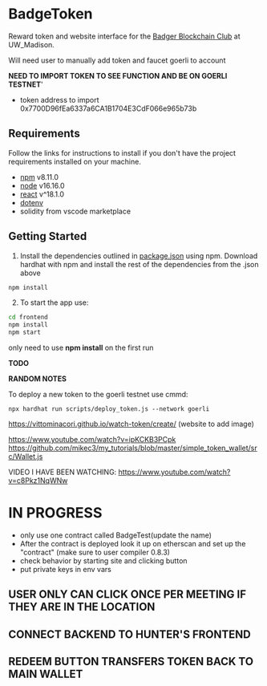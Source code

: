 # BadgeToken

Reward token and website interface for the [Badger Blockchain Club](https://www.badgerblockchain.com/) at UW_Madison.


Will need user to manually add token and faucet goerli to account

**NEED TO IMPORT TOKEN TO SEE FUNCTION AND BE ON GOERLI TESTNET**'
  - token address to import 0x7700D96fEa6337a6CA1B1704E3CdF066e965b73b

## Requirements
Follow the links for instructions to install if you don't have the project requirements installed on your machine.

- [npm](https://docs.npmjs.com/downloading-and-installing-node-js-and-npm) v8.11.0
- [node](https://nodejs.org/en/download/) v16.16.0
- [react](https://reactjs.org/versions/) v^18.1.0
- [dotenv](https://pypi.org/project/python-dotenv/)
- solidity from vscode marketplace

## Getting Started
1. Install the dependencies outlined in [package.json](package.json) using npm.
Download hardhat with npm and install the rest of the dependencies from the .json above

```bash
npm install
```
2. To start the app use:
```bash
cd frontend
npm install
npm start
```
only need to use **npm install** on the first run

**TODO**


**RANDOM NOTES**


To deploy a new token to the goerli testnet use cmmd:

```
npx hardhat run scripts/deploy_token.js --network goerli
```

https://vittominacori.github.io/watch-token/create/ (website to add image)


https://www.youtube.com/watch?v=ipKCKB3PCpk
https://github.com/mikec3/my_tutorials/blob/master/simple_token_wallet/src/Wallet.js



VIDEO I HAVE BEEN WATCHING:
https://www.youtube.com/watch?v=c8Pkz1NqWNw

# IN PROGRESS
- only use one contract called BadgeTest(update the name)
- After the contract is deployed look it up on etherscan and set up the "contract" (make sure to user compiler 0.8.3)
- check behavior by starting site and clicking button
- put private keys in env vars
## USER ONLY CAN CLICK ONCE PER MEETING IF THEY ARE IN THE LOCATION
## CONNECT BACKEND TO HUNTER'S FRONTEND
## REDEEM BUTTON TRANSFERS TOKEN BACK TO MAIN WALLET

